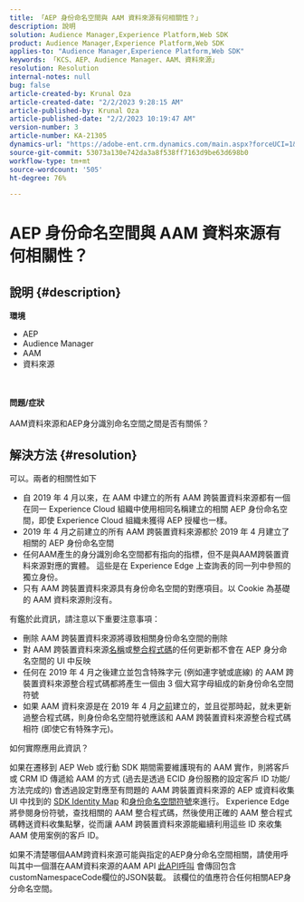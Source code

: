 ```yaml
---
title: 「AEP 身份命名空間與 AAM 資料來源有何相關性？」
description: 說明
solution: Audience Manager,Experience Platform,Web SDK
product: Audience Manager,Experience Platform,Web SDK
applies-to: "Audience Manager,Experience Platform,Web SDK"
keywords: 「KCS、AEP、Audience Manager、AAM、資料來源」
resolution: Resolution
internal-notes: null
bug: false
article-created-by: Krunal Oza
article-created-date: "2/2/2023 9:28:15 AM"
article-published-by: Krunal Oza
article-published-date: "2/2/2023 10:19:47 AM"
version-number: 3
article-number: KA-21305
dynamics-url: "https://adobe-ent.crm.dynamics.com/main.aspx?forceUCI=1&pagetype=entityrecord&etn=knowledgearticle&id=c8e2b6e6-dba2-ed11-aad1-6045bd006149"
source-git-commit: 53073a130e742da3a8f538ff7163d9be63d698b0
workflow-type: tm+mt
source-wordcount: '505'
ht-degree: 76%

---
```


# AEP 身份命名空間與 AAM 資料來源有何相關性？

## 說明 {#description}

<b>環境</b>
- AEP
- Audience Manager
- AAM
- 資料來源

<br> <br><b>問題/症狀</b><br> <br>AAM資料來源和AEP身分識別命名空間之間是否有關係？

## 解決方法 {#resolution}


可以。兩者的相關性如下

- 自 2019 年 4 月以來，在 AAM 中建立的所有 AAM 跨裝置資料來源都有一個在同一 Experience Cloud 組織中使用相同名稱建立的相關 AEP 身份命名空間，即使 Experience Cloud 組織未獲得 AEP 授權也一樣。
- 2019 年 4 月之前建立的所有 AAM 跨裝置資料來源都於 2019 年 4 月建立了相關的 AEP 身份命名空間
- 任何AAM產生的身分識別命名空間都有指向的指標，但不是與AAM跨裝置資料來源對應的實體。 這些是在 Experience Edge 上查詢表的同一列中參照的獨立身份。
- 只有 AAM 跨裝置資料來源具有身份命名空間的對應項目。以 Cookie 為基礎的 AAM 資料來源則沒有。


有鑑於此資訊，請注意以下重要注意事項：

- 刪除 AAM 跨裝置資料來源將導致相關身份命名空間的刪除
- 對 AAM 跨裝置資料來源<u>名稱</u>或<u>整合程式碼</u>的任何更新都不會在 AEP 身分命名空間的 UI 中反映
- 任何在 2019 年 4 月之後建立並包含特殊字元 (例如連字號或底線) 的 AAM 跨裝置資料來源整合程式碼都將產生一個由 3 個大寫字母組成的新身份命名空間符號
- 如果 AAM 資料來源是在 2019 年 4 月<u>之前</u>建立的，並且從那時起，就未更新過整合程式碼，則身份命名空間符號應該和 AAM 跨裝置資料來源整合程式碼相符 (即使它有特殊字元)。


如何實際應用此資訊？

如果在遷移到 AEP Web 或行動 SDK 期間需要維護現有的 AAM 實作，則將客戶或 CRM ID 傳遞給 AAM 的方式 (過去是透過 ECID 身份服務的設定客戶 ID 功能/方法完成的) 會透過設定對應至有問題的 AAM 跨裝置資料來源的 AEP 或資料收集 UI 中找到的 [SDK Identity Map](https://experienceleague.adobe.com/docs/experience-platform/edge/identity/overview.html?lang=en) 和<u>身份命名空間符號</u>來進行。  Experience Edge 將參閱身份符號，查找相關的 AAM 整合程式碼，然後使用正確的 AAM 整合程式碼轉送資料收集點擊，從而讓 AAM 跨裝置資料來源能繼續利用這些 ID 來收集 AAM 使用案例的客戶 ID。

如果不清楚哪個AAM跨資料來源可能與指定的AEP身分命名空間相關，請使用呼叫其中一個潛在AAM資料來源的AAM API [此API呼叫](https://vhttps://bank.demdex.com/portal/swagger/index.html#/Data%20Source%20API/get_datasources__dataSourceId_) 會傳回包含customNamespaceCode欄位的JSON裝載。 該欄位的值應符合任何相關AEP身分命名空間。
